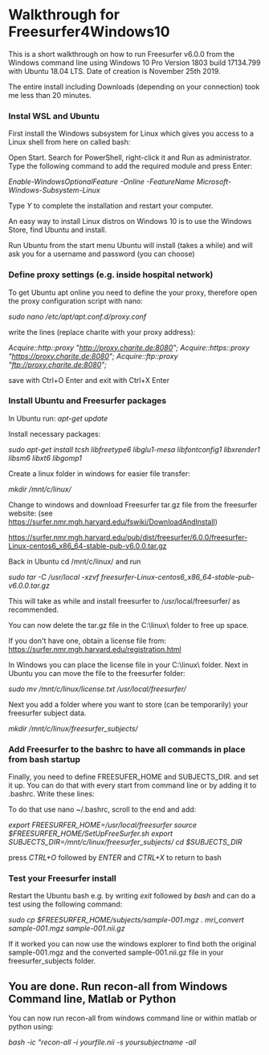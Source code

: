 # Walkthrough for Freesurfer4Windows10

This is a short walkthrough on how to run Freesurfer v6.0.0 from the Windows command line using Windows 10 Pro Version 1803 build 17134.799 with Ubuntu 18.04 LTS.
Date of creation is November 25th 2019.

The entire install including Downloads (depending on your connection) took me less than 20 minutes.

### Instal WSL and Ubuntu

First install the Windows subsystem for Linux which gives you access to a Linux shell from here on called bash:

Open Start.
Search for PowerShell, right-click it and Run as administrator.
Type the following command to add the required module and press Enter:

*Enable-WindowsOptionalFeature -Online -FeatureName Microsoft-Windows-Subsystem-Linux*

Type *Y* to complete the installation and restart your computer.

An easy way to install Linux distros on Windows 10 is to use the Windows Store, find Ubuntu and install.

Run Ubuntu from the start menu
Ubuntu will install (takes a while) and will ask you for a username and password (you can choose)

### Define proxy settings (e.g. inside hospital network)

To get Ubuntu apt online you need to define the your proxy, therefore open the proxy configuration script with nano:

*sudo nano /etc/apt/apt.conf.d/proxy.conf*

write the lines (replace charite with your proxy address):

*Acquire::http::proxy "http://proxy.charite.de:8080";*
*Acquire::https::proxy "https://proxy.charite.de:8080";*
*Acquire::ftp::proxy "ftp://proxy.charite.de:8080";*

save with Ctrl+O Enter
and exit with Ctrl+X Enter


### Install Ubuntu and Freesurfer packages
In Ubuntu run: *apt-get update*

Install necessary packages:

*sudo apt-get install tcsh libfreetype6 libglu1-mesa libfontconfig1 libxrender1 libsm6 libxt6 libgomp1*

Create a linux folder in windows for easier file transfer:

*mkdir /mnt/c/linux/*

Change to windows and download Freesurfer tar.gz file from the freesurfer website:
(see https://surfer.nmr.mgh.harvard.edu/fswiki/DownloadAndInstall)

https://surfer.nmr.mgh.harvard.edu/pub/dist/freesurfer/6.0.0/freesurfer-Linux-centos6_x86_64-stable-pub-v6.0.0.tar.gz

Back in Ubuntu cd /mnt/c/linux/ and run

*sudo tar -C /usr/local -xzvf freesurfer-Linux-centos6_x86_64-stable-pub-v6.0.0.tar.gz*

This will take as while and install freesurfer to /usr/local/freesurfer/ as recommended.

You can now delete the tar.gz file in the C:\linux\ folder to free up space.

If you don't have one, obtain a license file from:
https://surfer.nmr.mgh.harvard.edu/registration.html

In Windows you can place the license file in your C:\linux\ folder.
Next in Ubuntu you can move the file to the freesurfer folder:

*sudo mv /mnt/c/linux/license.txt /usr/local/freesurfer/*

Next you add a folder where you want to store (can be temporarily) your freesurfer subject data. 

*mkdir /mnt/c/linux/freesurfer_subjects/*

### Add Freesurfer to the bashrc to have all commands in place from bash startup

Finally, you need to define FREESUFER_HOME and SUBJECTS_DIR. and set it up. You can do that with every start from command line or by adding it to .bashrc. Write these lines:

To do that use nano ~/.bashrc, scroll to the end and add:

*export FREESURFER_HOME=/usr/local/freesurfer*
*source $FREESURFER_HOME/SetUpFreeSurfer.sh*
*export SUBJECTS_DIR=/mnt/c/linux/freesurfer_subjects/*
*cd $SUBJECTS_DIR*

press *CTRL+O* followed by *ENTER* and *CTRL+X* to return to bash

### Test your Freesurfer install
Restart the Ubuntu bash e.g. by writing *exit* followed by *bash* and can do a test using the following command:

*sudo cp $FREESURFER_HOME/subjects/sample-001.mgz .*
*mri_convert sample-001.mgz sample-001.nii.gz*

If it worked you can now use the windows explorer to find both the original sample-001.mgz and the converted sample-001.nii.gz file in your freesurfer_subjects folder.

## You are done. Run recon-all from Windows Command line, Matlab or Python

You can now run recon-all from windows command line or within matlab or python using:

*bash -ic "recon-all -i yourfile.nii -s yoursubjectname -all*


